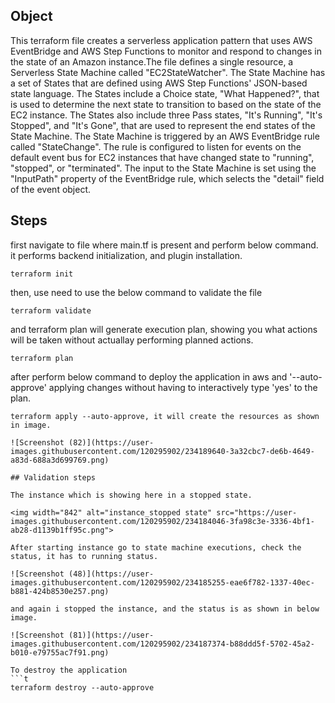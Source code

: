 ## Object
This terraform file creates a serverless application pattern that uses AWS EventBridge and AWS Step Functions to monitor and respond to changes in the state of an Amazon instance.The file defines a single resource, a Serverless State Machine called "EC2StateWatcher". The State Machine has a set of States that are defined using AWS Step Functions' JSON-based state language. The States include a Choice state, "What Happened?", that is used to determine the next state to transition to based on the state of the EC2 instance. The States also include three Pass states, "It's Running", "It's Stopped", and "It's Gone", that are used to represent the end states of the State Machine.
The State Machine is triggered by an AWS EventBridge rule called "StateChange". The rule is configured to listen for events on the default event bus for EC2 instances that have changed state to "running", "stopped", or "terminated". The input to the State Machine is set using the "InputPath" property of the EventBridge rule, which selects the "detail" field of the event object.

## Steps
first navigate to file where main.tf is present and perform below command. it performs backend initialization, and plugin installation.
```t
terraform init
```
then, use need to use the below command to validate the file
```t
terraform validate
```
and terraform plan will generate execution plan, showing you what actions will be taken without actuallay performing planned actions.
```t
terraform plan
```
after perform below command to deploy the application in aws and '--auto-approve' applying changes without having to interactively type 'yes' to the plan.
```t
terraform apply --auto-approve, it will create the resources as shown in image.

![Screenshot (82)](https://user-images.githubusercontent.com/120295902/234189640-3a32cbc7-de6b-4649-a83d-688a3d699769.png)

## Validation steps

The instance which is showing here in a stopped state.

<img width="842" alt="instance_stopped state" src="https://user-images.githubusercontent.com/120295902/234184046-3fa98c3e-3336-4bf1-ab28-d1139b1ff95c.png">

After starting instance go to state machine executions, check the status, it has to running status.

![Screenshot (48)](https://user-images.githubusercontent.com/120295902/234185255-eae6f782-1337-40ec-b881-424b8530e257.png)

and again i stopped the instance, and the status is as shown in below image.

![Screenshot (81)](https://user-images.githubusercontent.com/120295902/234187374-b88ddd5f-5702-45a2-b010-e79755ac7f91.png)

To destroy the application
```t
terraform destroy --auto-approve
```
